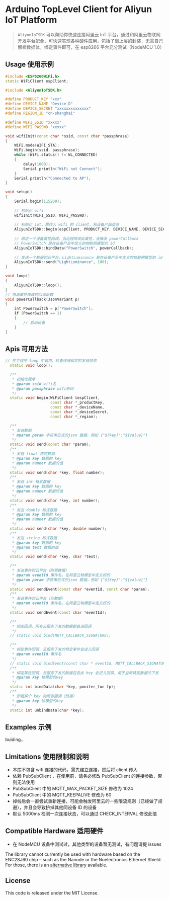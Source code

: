 # Arduino TopLevel Client for Aliyun IoT Platform

> `AliyunIoTSDK` 可以帮助你快速连接阿里云 IoT 平台，通过和阿里云物联网开发平台配合，可快速实现各种硬件应用，包括了很上层的封装，无需自己解析数据体，绑定事件即可，在 esp8266 平台充分测试（NodeMCU 1.0）

## Usage 使用示例

```c++
#include <ESP8266WiFi.h>
static WiFiClient espClient;

#include <AliyunIoTSDK.h>

#define PRODUCT_KEY "xxx"
#define DEVICE_NAME "Device_D"
#define DEVICE_SECRET "xxxxxxxxxxxxxx"
#define REGION_ID "cn-shanghai"

#define WIFI_SSID "xxxxx"
#define WIFI_PASSWD "xxxxx"

void wifiInit(const char *ssid, const char *passphrase)
{
    WiFi.mode(WIFI_STA);
    WiFi.begin(ssid, passphrase);
    while (WiFi.status() != WL_CONNECTED)
    {
        delay(1000);
        Serial.println("WiFi not Connect");
    }
    Serial.println("Connected to AP");
}

void setup()
{
    Serial.begin(115200);
    
    // 初始化 wifi
    wifiInit(WIFI_SSID, WIFI_PASSWD);
    
    // 初始化 iot，需传入 wifi 的 client，和设备产品信息
    AliyunIoTSDK::begin(espClient, PRODUCT_KEY, DEVICE_NAME, DEVICE_SECRET, REGION_ID);
    
    // 绑定一个设备属性回调，当远程修改此属性，会触发 powerCallback
    // PowerSwitch 是在设备产品中定义的物联网模型的 id
    AliyunIoTSDK::bindData("PowerSwitch", powerCallback);
    
    // 发送一个数据到云平台，LightLuminance 是在设备产品中定义的物联网模型的 id
    AliyunIoTSDK::send("LightLuminance", 100);
}

void loop()
{
    AliyunIoTSDK::loop();
}
// 电源属性修改的回调函数
void powerCallback(JsonVariant p)
{
    int PowerSwitch = p["PowerSwitch"];
    if (PowerSwitch == 1)
    {
        // 启动设备
    } 
}
```

## Apis 可用方法

```c++
// 在主程序 loop 中调用，检查连接和定时发送信息
  static void loop();

  /**
   * 初始化程序
   * @param ssid wifi名
   * @param passphrase wifi密码
   */
  static void begin(WiFiClient &espClient,
                    const char *_productKey,
                    const char *_deviceName,
                    const char *_deviceSecret,
                    const char *_region);

  /**
   * 发送数据
   * @param param 字符串形式的json 数据，例如 {"${key}":"${value}"}
   */
  static void send(const char *param);
  /**
   * 发送 float 格式数据
   * @param key 数据的 key
   * @param number 数据的值
   */
  static void send(char *key, float number);
  /**
   * 发送 int 格式数据
   * @param key 数据的 key
   * @param number 数据的值
   */
  static void send(char *key, int number);
  /**
   * 发送 double 格式数据
   * @param key 数据的 key
   * @param number 数据的值
   */
  static void send(char *key, double number);
  /**
   * 发送 string 格式数据
   * @param key 数据的 key
   * @param text 数据的值
   */
  static void send(char *key, char *text);

  /**
   * 发送事件到云平台（附带数据）
   * @param eventId 事件名，在阿里云物模型中定义好的
   * @param param 字符串形式的json 数据，例如 {"${key}":"${value}"}
   */
  static void sendEvent(const char *eventId, const char *param);
  /**
   * 发送事件到云平台（空数据）
   * @param eventId 事件名，在阿里云物模型中定义好的
   */
  static void sendEvent(const char *eventId);

  /**
   * 绑定回调，所有云服务下发的数据都会进回调
   */
  // static void bind(MQTT_CALLBACK_SIGNATURE);

  /**
   * 绑定事件回调，云服务下发的特定事件会进入回调
   * @param eventId 事件名
   */
  // static void bindEvent(const char * eventId, MQTT_CALLBACK_SIGNATURE);
  /**
   * 绑定属性回调，云服务下发的数据包含此 key 会进入回调，用于监听特定数据的下发
   * @param key 物模型的key
   */
  static int bindData(char *key, poniter_fun fp);
  /**
   * 卸载某个 key 的所有回调（慎用）
   * @param key 物模型的key
   */
  static int unbindData(char *key);
```

## Examples 示例

buiding...

## Limitations 使用限制和说明

 - 本库不包含 wifi 连接的代码，需先建立连接，然后将 client 传入
 - 依赖 PubSubClient ，在使用前，请务必修改 PubSubClient 的连接参数，否则无法使用
 - PubSubClient 中的 MQTT_MAX_PACKET_SIZE 修改为 1024
 - PubSubClient 中的 MQTT_KEEPALIVE 修改为 60
 - 掉线后会一直尝试重新连接，可能会触发阿里云的一些限流规则（已经做了规避），并且会导致挤掉其他同设备 ID 的设备
 - 默认 5000ms 检测一次连接状态，可以通过 CHECK_INTERVAL 修改此值


## Compatible Hardware 适用硬件

 - 在 NodeMCU 设备中测试过，其他类型的设备暂无测试，有问题请提 issues

The library cannot currently be used with hardware based on the ENC28J60 chip –
such as the Nanode or the Nuelectronics Ethernet Shield. For those, there is an
[alternative library](https://github.com/njh/NanodeMQTT) available.

## License

This code is released under the MIT License.
